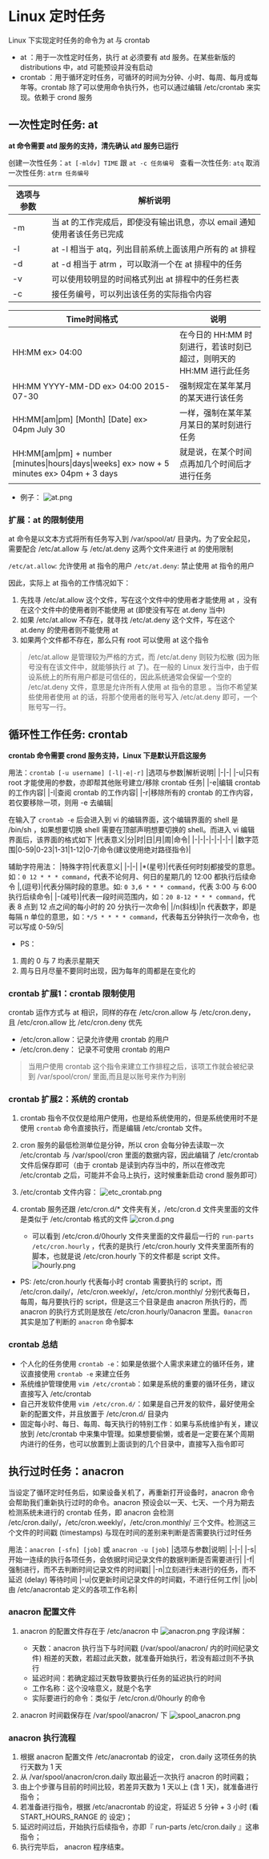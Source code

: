 # Linux 定时任务
Linux 下实现定时任务的命令为 at 与 crontab
* at ：用于一次性定时任务，执行 at 必须要有 atd 服务。在某些新版的 distributions 中，atd 可能预设并没有启动
* crontab ：用于循环定时任务，可循环的时间为分钟、小时、每周、每月或每年等。crontab 除了可以使用命令执行外，也可以通过编辑 /etc/crontab 来实现。依赖于 crond 服务

## 一次性定时任务: at
**at 命令需要 atd 服务的支持，清先确认 atd 服务已运行**

创建一次性任务：`at [-mldv] TIME` 跟 `at -c 任务编号 `
查看一次性任务: `atq`
取消一次性任务: `atrm 任务编号`

|选项与参数|解析说明|
|-|-|
|-m|当 at 的工作完成后，即使没有输出讯息，亦以 email 通知使用者该任务已完成|
|-l|at -l 相当于 atq，列出目前系统上面该用户所有的 at 排程|
|-d|at -d 相当于 atrm ，可以取消一个在 at 排程中的任务|
|-v|可以使用较明显的时间格式列出 at 排程中的任务栏表|
|-c|接任务编号，可以列出该任务的实际指令内容|

|Time时间格式|说明|
|-|-|
|HH:MM ex> 04:00|在今日的 HH:MM 时刻进行，若该时刻已超过，则明天的 HH:MM 进行此任务|
|HH:MM YYYY-MM-DD ex> 04:00 2015-07-30|强制规定在某年某月的某天进行该任务|
|HH:MM[am\|pm] [Month] [Date] ex> 04pm July 30|一样，强制在某年某月某日的某时刻进行任务|
|HH:MM[am\|pm] + number [minutes\|hours\|days\|weeks] ex> now + 5 minutes ex> 04pm + 3 days|就是说，在某个时间点再加几个时间后才进行任务|

* 例子：
![at.png](https://i.loli.net/2021/07/14/tjZJvO1e8USiyQ7.png)

### 扩展：at 的限制使用
at 命令是以文本方式将所有任务写入到 /var/spool/at/ 目录内。为了安全起见，需要配合 /etc/at.allow 与 /etc/at.deny 这两个文件来进行 at 的使用限制

`/etc/at.allow`: 允许使用 at 指令的用户
`/etc/at.deny`: 禁止使用 at 指令的用户

因此，实际上 at 指令的工作情况如下：
1. 先找寻 /etc/at.allow 这个文件，写在这个文件中的使用者才能使用 at ，没有在这个文件中的使用者则不能使用 at (即使没有写在 at.deny 当中)
2. 如果 /etc/at.allow 不存在，就寻找 /etc/at.deny 这个文件，写在这个 at.deny 的使用者则不能使用 at 
3. 如果两个文件都不存在，那么只有 root 可以使用 at 这个指令

> /etc/at.allow 是管理较为严格的方式，而 /etc/at.deny 则较为松散 (因为账号没有在该文件中，就能够执行 at 了)。在一般的 Linux 发行当中，由于假设系统上的所有用户都是可信任的，因此系统通常会保留一个空的 /etc/at.deny 文件，意思是允许所有人使用 at 指令的意思 。当你不希望某些使用者使用 at 的话，将那个使用者的账号写入 /etc/at.deny 即可，一个账号写一行。


## 循环性工作任务: crontab
**crontab 命令需要 crond 服务支持，Linux 下是默认开启这服务**

用法：`crontab [-u username] [-l|-e|-r]`
|选项与参数|解析说明|
|-|-|
|-u|只有 root 才能使用的参数，亦即帮其他账号建立/移除 crontab 任务|
|-e|编辑 crontab 的工作内容|
|-l|查阅 crontab 的工作内容|
|-r|移除所有的 crontab 的工作内容，若仅要移除一项，则用 -e 去编辑|

在输入了 `crontab -e` 后会进入到 vi 的编辑界面，这个编辑界面的 shell 是 /bin/sh ，如果想要切换 shell 需要在顶部声明想要切换的 shell。而进入 vi 编辑界面后，该界面的格式如下
|代表意义|分|时|日|月|周|命令|
|-|-|-|-|-|-|-|
|数字范围|0-59|0-23|1-31|1-12|0-7|命令(建议使用绝对路径指令)|

辅助字符用法：
|特殊字符|代表意义|
|-|-|
|*(星号)|代表任何时刻都接受的意思。如：`0 12 * * * command`，代表不论何月、何日的星期几的 12:00 都执行后续命令
|,(逗号)|代表分隔时段的意思。如: `0 3,6 * * * command`，代表 3:00 与 6:00 执行后续命令|
|-(减号)|代表一段时间范围内，如：`20 8-12 * * * command`，代表 8 点到 12 点之间的每小时的 20 分执行一次命令|
|/n(斜线)|n 代表数字，即是每隔 n 单位的意思，如：`*/5 * * * * command`，代表每五分钟执行一次命令，也可以写成 0-59/5|

* PS：
1. 周的 0 与 7 均表示星期天
2. 周与日月尽量不要同时出现，因为每年的周都是在变化的

### crontab 扩展1：crontab 限制使用
crontab 运作方式与 at 相识，同样的存在 /etc/cron.allow 与 /etc/cron.deny，且 /etc/cron.allow 比 /etc/cron.deny 优先

* /etc/cron.allow：记录允许使用 crontab 的用户
* /etc/cron.deny： 记录不可使用 crontab 的用户

>当用户使用 crontab 这个指令来建立工作排程之后，该项工作就会被纪录到 /var/spool/cron/ 里面,而且是以账号来作为判别

### crontab 扩展2：系统的 crontab
1. crontab 指令不仅仅是给用户使用，也是给系统使用的，但是系统使用时不是使用 `crontab` 命令直接执行，而是编辑 /etc/crontab 文件。
2. cron 服务的最低检测单位是分钟，所以 cron 会每分钟去读取一次 /etc/crontab
 与 /var/spool/cron 里面的数据内容，因此编辑了 /etc/crontab 文件后保存即可（由于 crontab 是读到内存当中的，所以在修改完 /etc/crontab 之后，可能并不会马上执行，这时候重新启动 crond 服务即可）

3. /etc/crontab 文件内容：
![etc_crontab.png](https://i.loli.net/2021/07/17/dLwv197rgsqJZOu.png)

4. crontab 服务还跟 /etc/cron.d/* 文件夹有关，/etc/cron.d 文件夹里面的文件是类似于 /etc/crontab 格式的文件
![cron.d.png](https://i.loli.net/2021/07/17/TNXFCB6my2KplM9.png)

   * 可以看到 /etc/cron.d/0hourly 文件夹里面的文件最后一行的 `run-parts /etc/cron.hourly` ，代表的是执行 /etc/cron.hourly 文件夹里面所有的脚本，也就是说 /etc/cron.hourly 下的文件都是 script 文件。
![hourly.png](https://i.loli.net/2021/07/17/yL4uk8mVxapXt5P.png)

* PS: /etc/cron.hourly 代表每小时 crontab 需要执行的 script，而 /etc/cron.daily/，/etc/cron.weekly/，/etc/cron.monthly/ 分别代表每日，每周，每月要执行的 script，但是这三个目录是由 anacron 所执行的，而 anacron 的执行方式则是放在 /etc/cron.hourly/0anacron 里面。`0anacron` 其实是加了判断的 `anacron` 命令脚本

### crontab 总结
* 个人化的任务使用 `crontab -e`：如果是依据个人需求来建立的循环任务，建议直接使用
 `crontab -e` 来建立任务
* 系统维护管理使用 `vim /etc/crontab`：如果是系统的重要的循环任务，建议直接写入 /etc/crontab 
* 自己开发软件使用 `vim /etc/cron.d/`：如果是自己开发的软件，最好使用全新的配置文件，并且放置于 /etc/cron.d/ 目录内
* 固定每小时、每日、每周、每天执行的特别工作：如果与系统维护有关，建议放到 /etc/crontab 中来集中管理。如果想要偷懒，或者是一定要在某个周期内进行的任务，也可以放置到上面谈到的几个目录中，直接写入指令即可

## 执行过时任务：anacron
当设定了循环定时任务后，如果设备关机了，再重新打开设备时，anacron 命令会帮助我们重新执行过时的命令。anacron 预设会以一天、七天、一个月为期去检测系统未进行的 crontab 任务，即 anacron 会检测 /etc/cron.daily/，/etc/cron.weekly/，/etc/cron.monthly/ 三个文件。检测这三个文件的时间戳 (timestamps) 与现在时间的差别来判断是否需要执行过时任务

用法：`anacron [-sfn] [job]` 或 `anacron -u [job]`
|选项与参数|说明|
|-|-|
|-s|开始一连续的执行各项任务，会依据时间记录文件的数据判断是否需要进行|
|-f|强制进行，而不去判断时间记录文件的时间戳|
|-n|立刻进行未进行的任务，而不延迟 (delay) 等待时间
|-u|仅更新时间记录文件的时间戳，不进行任何工作|
|job|由 /etc/anacrontab 定义的各项工作名称|

### anacron 配置文件
1. anacron 的配置文件存在于 /etc/anacron 中
![anacron.png](https://i.loli.net/2021/07/19/8b564IegEFZ2Qcj.png)
字段详解：
   * 天数：anacron 执行当下与时间戳 (/var/spool/anacron/ 内的时间纪录文件) 相差的天数，若超过此天数，就准备开始执行，若没有超过则不予执行
   * 延迟时间：若确定超过天数导致要执行任务的延迟执行的时间
   * 工作名称：这个没啥意义，就是个名字
   * 实际要进行的命令：类似于 /etc/cron.d/0hourly 的命令

2. anacron 时间戳保存在 /var/spool/anacron/ 下
![spool_anacron.png](https://i.loli.net/2021/07/21/NkwEgdFS3WLCqX1.png)

### anacron 执行流程
1. 根据 anacron 配置文件 /etc/anacrontab 的设定， cron.daily 这项任务的执行天数为 1 天
2. 从 /var/spool/anacron/cron.daily 取出最近一次执行 anacron 的时间戳；
3. 由上个步骤与目前的时间比较，若差异天数为 1 天以上 (含 1 天)，就准备进行指令；
4. 若准备进行指令，根据 /etc/anacrontab 的设定，将延迟 5 分钟 + 3 小时 (看 START_HOURS_RANGE 的
设定)；
5. 延迟时间过后，开始执行后续指令，亦即『 run-parts /etc/cron.daily 』这串指令；
6. 执行完毕后， anacron 程序结束。